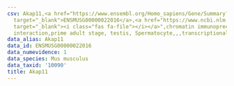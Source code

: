 ```yaml
---
csv: Akap11,<a href="https://www.ensembl.org/Homo_sapiens/Gene/Summary?db=core;g=ENSMUSG00000022016"
  target="_blank">ENSMUSG00000022016</a>,<a href="https://www.ncbi.nlm.nih.gov/pubmed/25450459"
  target="_blank"><i class="fas fa-file"></i></a>",chromatin immunoprecipitation assay,direct
  interaction,prime adult stage, testis, Spermatocyte,,,transcriptional regulation,
data_alias: Akap11
data_id: ENSMUSG00000022016
data_numevidence: 1
data_species: Mus musculus
data_taxid: '10090'
title: Akap11
---
```

